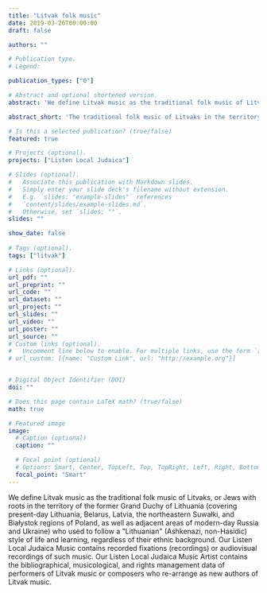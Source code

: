 ```yaml
---
title: "Litvak folk music"
date: 2019-03-26T00:00:00
draft: false

authors: ""

# Publication type.
# Legend:

publication_types: ["0"]

# Abstract and optional shortened version.
abstract: 'We define Litvak music as the traditional folk music of Litvaks, or Jews with roots in the territory of the former Grand Duchy of Lithuania.'

abstract_short: 'The traditional folk music of Litvaks in the territory of the former Grand Duchy of Lithuania.'

# Is this a selected publication? (true/false)
featured: true

# Projects (optional).
projects: ["Listen Local Judaica"]

# Slides (optional).
#   Associate this publication with Markdown slides.
#   Simply enter your slide deck's filename without extension.
#   E.g. `slides: "example-slides"` references 
#   `content/slides/example-slides.md`.
#   Otherwise, set `slides: ""`.
slides: ""

show_date: false
    
# Tags (optional).
tags: ["litvak"]

# Links (optional).
url_pdf: ""
url_preprint: ""
url_code: ""
url_dataset: ""
url_project: ""
url_slides: ""
url_video: ""
url_poster: ""
url_source: ""
# Custom links (optional).
#   Uncomment line below to enable. For multiple links, use the form `[{...}, {...}, {...}]`.
# url_custom: [{name: "Custom Link", url: "http://example.org"}]


# Digital Object Identifier (DOI)
doi: ""

# Does this page contain LaTeX math? (true/false)
math: true

# Featured image
image:
  # Caption (optional)
  caption: ""

  # Focal point (optional)
  # Options: Smart, Center, TopLeft, Top, TopRight, Left, Right, BottomLeft, Bottom, BottomRight
  focal_point: "Smart"
---
```


We define Litvak music as the traditional folk music of Litvaks, or Jews with roots in the territory of the former Grand Duchy of Lithuania (covering present-day Lithuania, Belarus, Latvia, the northeastern Suwałki, and Białystok regions of Poland, as well as adjacent areas of modern-day Russia and Ukraine) who used to follow a "Lithuanian" (Ashkenazi, non-Hasidic) style of life and learning, regardless of their ethnic background.  Our Listen Local Judaica Music contains recorded fixations (recordings) or audiovisual recordings of such music. Our Listen Local Judaica Music Artist contains the bibliographical, musicological, and rights management data of performers of Litvak music or composers who re-arrange as new authors of Litvak music. 

